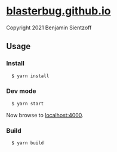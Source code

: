 [blasterbug.github.io](http://blasterbug.github.io/ "blasterbug's gh page")
====================

Copyright 2021 Benjamin Sientzoff


## Usage


### Install

```bash
  $ yarn install
```


### Dev mode

```bash
  $ yarn start
```
Now browse to [localhost:4000](http://localhost:4000).


### Build

```bash
  $ yarn build
```
